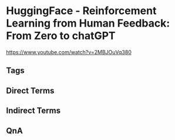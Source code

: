 # HuggingFace - Reinforcement Learning from Human Feedback: From Zero to chatGPT
https://www.youtube.com/watch?v=2MBJOuVq380

## Tags

## Direct Terms

## Indirect Terms

## QnA